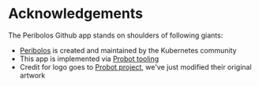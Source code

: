 # Acknowledgements

The Peribolos Github app stands on shoulders of following giants:

* [Peribolos][peribolos] is created and maintained by the Kubernetes community
* This app is implemented via [Probot tooling][probot]
* Credit for logo goes to [Probot project][probot], we've just modified their original artwork

[peribolos]: https://github.com/kubernetes/test-infra/tree/master/prow/cmd/peribolos
[probot]: https://probot.github.io/
